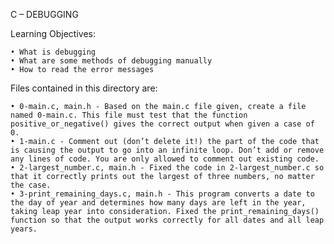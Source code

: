﻿C – DEBUGGING

Learning Objectives:

    • What is debugging
    • What are some methods of debugging manually
    • How to read the error messages

Files contained in this directory are:

    • 0-main.c, main.h - Based on the main.c file given, create a file named 0-main.c. This file must test that the function positive_or_negative() gives the correct output when given a case of 0.
    • 1-main.c - Comment out (don’t delete it!) the part of the code that is causing the output to go into an infinite loop. Don’t add or remove any lines of code. You are only allowed to comment out existing code.
    • 2-largest_number.c, main.h - Fixed the code in 2-largest_number.c so that it correctly prints out the largest of three numbers, no matter the case.
    • 3-print_remaining_days.c, main.h - This program converts a date to the day of year and determines how many days are left in the year, taking leap year into consideration. Fixed the print_remaining_days() function so that the output works correctly for all dates and all leap years.
